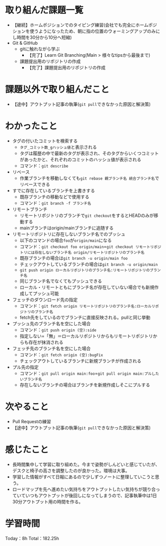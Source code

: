 # 取り組んだ課題一覧
- 【継続】ホームポジションでのタイピング練習(会社でも完全にホームポジションを使うようになったため、朝に指の位置のウォーミングアップのみにし時間を30分から10分へ短縮)
- Git & GitHub
    - gitに触れながら学ぶ
        - 【完了】Learn Git Branching(Main > 様々なtipsから最後まで)
    - 課題提出用のリポジトリの作成
        - 【完了】課題提出用のリポジトリの作成

# 課題以外で取り組んだこと
- 【途中】アウトプット記事の執筆(`git pull`できなかった原因と解決策)

# わかったこと
- タグの付いたコミットを検索する
    - `タグ_コミット数_gハッシュ値`と表示される
    - タグは履歴の中で最新のタグが表示され、そのタグからいくつコミットがあったかと、それぞれのコミットのハッシュ値が表示される
    - コマンド：`git describe`
- リベース
    - 作業ブランチを移動しなくても`git rebase 親ブランチ名 統合ブランチ名`でリベースできる
- すでに存在しているブランチを上書きする
    - 既存ブランチの移動などで使用する
    - コマンド：`git branch -f ブランチ名`
- リモートブランチ
    - リモートリポジトリのブランチで`git checkout`をするとHEADのみが移動する
    - mainブランチはorigin/mainブランチに追随する
- リモートリポジトリに存在しないブランチ名でのプッシュ
    - 以下のコマンドの場合`foo`が`origin/main`になる
    - コマンド：`git checkout foo origin/main`=`git checkout リモートリポジトリには存在しないブランチ名 origin/リモートリポジトリのブランチ名`
    - 既存ブランチの場合は`git branch -u origin/main foo`
    - チェックアウトしているブランチの場合は`git branch -u origin/main`
    - `git push origin ローカルリポジトリのブランチ名:リモートリポジトリのブランチ名`
    - 同じブランチ名でなくてもプッシュできる
    - ローカル・リモートともにブランチ名が存在していない場合でも新規作成してプッシュ可能
- フェッチのダウンロード先の指定
    - コマンド：`git fetch origin リモートリポジトリのブランチ名:ローカルリポジトリのブランチ名`
    - fetch先をしているのでブランチに直接反映される。pullと同じ挙動
- プッシュ先のブランチ名を空にした場合
    - コマンド：`git push origin (空):side`
    - 指定しない=「無」＝ローカルリポジトリからもリモートリポジトリからも存在が抹消される
- フェッチ先のブランチ名を空にした場合
    - コマンド：`git fetch origin (空):bugFix`
    - チェックアウトしているブランチに新規ブランチが作成される
- プル先の指定
    - コマンド：`git pull origin main:foo`=`git pull origin main:プルしたいブランチ名`
    - 存在しないブランチの場合はブランチを新規作成しそこにプルする

# 次やること
- Pull Requestの練習
- 【途中】アウトプット記事の執筆(`git pull`できなかった原因と解決策)

# 感じたこと
- 長時間集中して学習に取り組めた。今まで姿勢がしんどいと感じていたが、デスクと椅子の高さを調整したのが良かった。環境は大事。
- 学習した情報がすべて日報にあるので少しずつノートに整理していこうと思う。
- ロードマップを先へ進めたい気持ちをアウトプットしたい気持ちが競り合っていていつもアウトプットが後回しになってしまうので、記事執筆中は1日30分アウトプット用の時間を作る。

# 学習時間
Today：8h Total：182.25h